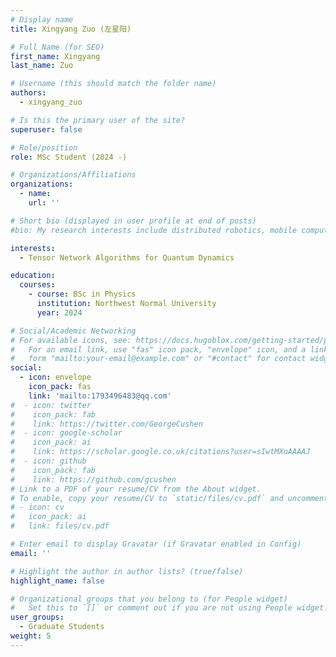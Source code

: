 ```yaml
---
# Display name
title: Xingyang Zuo (左星阳)

# Full Name (for SEO)
first_name: Xingyang
last_name: Zuo

# Username (this should match the folder name)
authors:
  - xingyang_zuo

# Is this the primary user of the site?
superuser: false

# Role/position
role: MSc Student (2024 -)

# Organizations/Affiliations
organizations:
  - name: 
    url: ''

# Short bio (displayed in user profile at end of posts)
#bio: My research interests include distributed robotics, mobile computing and programmable matter.

interests:
  - Tensor Network Algorithms for Quantum Dynamics

education:
  courses:
    - course: BSc in Physics
      institution: Northwest Normal University
      year: 2024

# Social/Academic Networking
# For available icons, see: https://docs.hugoblox.com/getting-started/page-builder/#icons
#   For an email link, use "fas" icon pack, "envelope" icon, and a link in the
#   form "mailto:your-email@example.com" or "#contact" for contact widget.
social:
  - icon: envelope
    icon_pack: fas
    link: 'mailto:1793496483@qq.com'
#  - icon: twitter
#    icon_pack: fab
#    link: https://twitter.com/GeorgeCushen
#  - icon: google-scholar
#    icon_pack: ai
#    link: https://scholar.google.co.uk/citations?user=sIwtMXoAAAAJ
#  - icon: github
#    icon_pack: fab
#    link: https://github.com/gcushen
# Link to a PDF of your resume/CV from the About widget.
# To enable, copy your resume/CV to `static/files/cv.pdf` and uncomment the lines below.
# - icon: cv
#   icon_pack: ai
#   link: files/cv.pdf

# Enter email to display Gravatar (if Gravatar enabled in Config)
email: ''

# Highlight the author in author lists? (true/false)
highlight_name: false

# Organizational groups that you belong to (for People widget)
#   Set this to `[]` or comment out if you are not using People widget.
user_groups: 
  - Graduate Students
weight: 5
---
```


